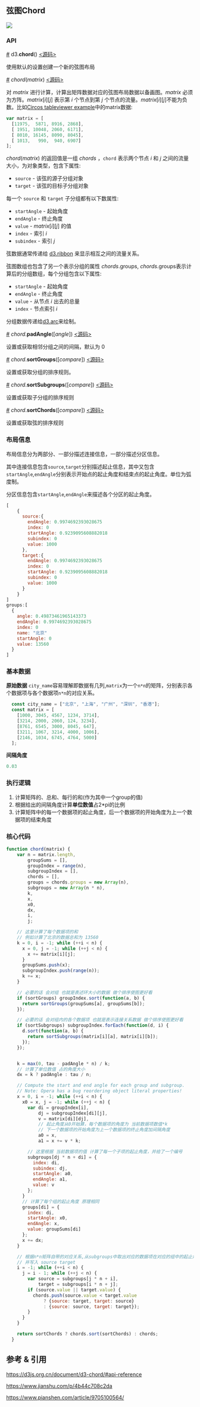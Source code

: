 ## 弦图Chord

![](https://img.sz-p.cn/d3Layout-chord.png)

### API

[#](https://d3js.org.cn/document/d3-chord/#chord) d3.**chord**() [<源码>](https://github.com/d3/d3-chord/blob/master/src/chord.js)

使用默认的设置创建一个新的弦图布局

[#](https://d3js.org.cn/document/d3-chord/#_chord) *chord*(*matrix*) [<源码>](https://github.com/d3/d3-chord/blob/master/src/chord.js#L19)

对 *matrix* 进行计算，计算出矩阵数据对应的弦图布局数据以备画图。*matrix* 必须为方阵。*matrix*[*i*][*j*] 表示第 *i* 个节点到第 *j* 个节点的流量。*matrix*[*i*][*j*]不能为负数。比如[Circos tableviewer example](http://mkweb.bcgsc.ca/circos/guide/tables/)中的matrix数据:

```js
var matrix = [
  [11975,  5871, 8916, 2868],
  [ 1951, 10048, 2060, 6171],
  [ 8010, 16145, 8090, 8045],
  [ 1013,   990,  940, 6907]
];
```

*chord*(*matrix*) 的返回值是一组 *chords* ，`chord` 表示两个节点 *i* 和 *j* 之间的流量大小，为对象类型，包含下属性:

- `source` - 该弦的源子分组对象
- `target` - 该弦的目标子分组对象

每一个 `source` 和 `target` 子分组都有以下数属性:

- `startAngle` - 起始角度
- `endAngle` - 终止角度
- `value` - *matrix*[*i*][*j*] 的值
- `index` - 索引 *i*
- `subindex` - 索引 *j*

弦数据通常传递给 [d3.ribbon](https://d3js.org.cn/document/d3-chord/#ribbon) 来显示相互之间的流量关系。

弦图数组也包含了另一个表示分组的属性 *chords*.groups, *chords*.groups表示计算后的分组数组，每个分组包含以下属性:

- `startAngle` - 起始角度
- `endAngle` - 终止角度
- `value` - 从节点 *i* 出去的总量
- `index` - 节点索引 *i*

分组数据传递给[d3.arc](https://github.com/xswei/d3js_doc/blob/master/API_Reference/d3-path/README.md#path_arc)来绘制。

[#](https://d3js.org.cn/document/d3-chord/#chord_padAngle) *chord*.**padAngle**([*angle*]) [<源码>](https://github.com/d3/d3-chord/blob/master/src/chord.js#L104)

设置或获取相邻分组之间的间隔，默认为 0

[#](https://d3js.org.cn/document/d3-chord/#chord_sortGroups) *chord*.**sortGroups**([*compare*]) [<源码>](https://github.com/d3/d3-chord/blob/master/src/chord.js#L108)

设置或获取分组的排序规则。

[#](https://d3js.org.cn/document/d3-chord/#chord_sortSubgroups) *chord*.**sortSubgroups**([*compare*]) [<源码>](https://github.com/d3/d3-chord/blob/master/src/chord.js#L112)

设置或获取子分组的排序规则

[#](https://d3js.org.cn/document/d3-chord/#chord_sortChords) *chord*.**sortChords**([*compare*]) [<源码>](https://github.com/d3/d3-chord/blob/master/src/chord.js#L116)

设置或获取弦的排序规则

### 布局信息

布局信息分为两部分、一部分描述连接信息，一部分描述分区信息。

其中连接信息包含`source`,`target`分别描述起止信息，其中又包含`startAngle`,`endAngle`分别表示开始点的起止角度和结束点的起止角度。单位为弧度制。

分区信息包含`startAngle`,`endAngle`来描述各个分区的起止角度。

```javascript
[
    {
      source:{
        endAngle: 0.9974692393028675
        index: 0
        startAngle: 0.9239095608882018
        subindex: 0
        value: 1000
      },
      target:{
        endAngle: 0.9974692393028675
        index: 0
        startAngle: 0.9239095608882018
        subindex: 0
        value: 1000
      }
    }
]
groups:[
  {
    angle: 0.49873461965143373
    endAngle: 0.9974692393028675
    index: 0
    name: "北京"
    startAngle: 0
    value: 13560
  }
]
```

### 基本数据

**原始数据**
`city_name`容易理解即数据有几列,`matrix`为一个`n*n`的矩阵，分别表示各个数据项与各个数据项`n*n`的对应关系。

```javascript
  const city_name = ["北京", "上海", "广州", "深圳", "香港"];
  const matrix = [
    [1000, 3045, 4567, 1234, 3714],
    [3214, 2000, 2060, 124, 3234],
    [8761, 6545, 3000, 8045, 647],
    [3211, 1067, 3214, 4000, 1006],
    [2146, 1034, 6745, 4764, 5000]
  ];
```

**间隔角度**

```javascript
0.03
```

### 执行逻辑

1. 计算矩阵的、总和、每行的和(作为其中一个group的值)
2. 根据给出的间隔角度计算**单位数值**占2*pi的比例
3. 计算矩阵中的每一个数据项的起止角度，后一个数据项的开始角度为上一个数据项的结束角度

### 核心代码

```javascript
function chord(matrix) {
    var n = matrix.length,
        groupSums = [],
        groupIndex = range(n),
        subgroupIndex = [],
        chords = [],
        groups = chords.groups = new Array(n),
        subgroups = new Array(n * n),
        k,
        x,
        x0,
        dx,
        i,
        j;

    // 这里计算了每个数据项的和
    // 例如计算了北京的数据总和为 13560
    k = 0, i = -1; while (++i < n) {
      x = 0, j = -1; while (++j < n) {
        x += matrix[i][j];
      }
      groupSums.push(x);
      subgroupIndex.push(range(n));
      k += x;
    }

    // 必要的话 会对组 也就是表述环大小的数据 做个排序使图更好看
    if (sortGroups) groupIndex.sort(function(a, b) {
      return sortGroups(groupSums[a], groupSums[b]);
    });

    // 必要的话 会对组内的各个数据项 也就是表示连接关系数据 做个排序使图更好看
    if (sortSubgroups) subgroupIndex.forEach(function(d, i) {
      d.sort(function(a, b) {
        return sortSubgroups(matrix[i][a], matrix[i][b]);
      });
    });


    k = max(0, tau - padAngle * n) / k;
    // 计算了单位数值 占的角度大小
    dx = k ? padAngle : tau / n;

    // Compute the start and end angle for each group and subgroup.
    // Note: Opera has a bug reordering object literal properties!
    x = 0, i = -1; while (++i < n) {
      x0 = x, j = -1; while (++j < n) {
        var di = groupIndex[i],
            dj = subgroupIndex[di][j],
            v = matrix[di][dj],
            // 起止角度从0开始算，每个数据项的角度为 当前数据项数值*k
            // 下一个数据项的开始角度为上一个数据项的终止角度加间隔角度
            a0 = x,
            a1 = x += v * k;

        // 这里根据 当前数据项的值 计算了每一个子项的起止角度，并给了一个编号
        subgroups[dj * n + di] = {
          index: di,
          subindex: dj,
          startAngle: a0,
          endAngle: a1,
          value: v
        };
      }
      // 计算了每个组的起止角度 原理相同
      groups[di] = {
        index: di,
        startAngle: x0,
        endAngle: x,
        value: groupSums[di]
      };
      x += dx;
    }

    // 根据n*n矩阵自带的对应关系,从subgroups中取出对应的数据项在对应的组中的起止角度。
    // 并写入 source target
    i = -1; while (++i < n) {
      j = i - 1; while (++j < n) {
        var source = subgroups[j * n + i],
            target = subgroups[i * n + j];
        if (source.value || target.value) {
          chords.push(source.value < target.value
              ? {source: target, target: source}
              : {source: source, target: target});
        }
      }
    }

    return sortChords ? chords.sort(sortChords) : chords;
  }

```

## 参考 & 引用

https://d3js.org.cn/document/d3-chord/#api-reference

https://www.jianshu.com/p/4b44c708c2da

https://www.pianshen.com/article/9705100564/
